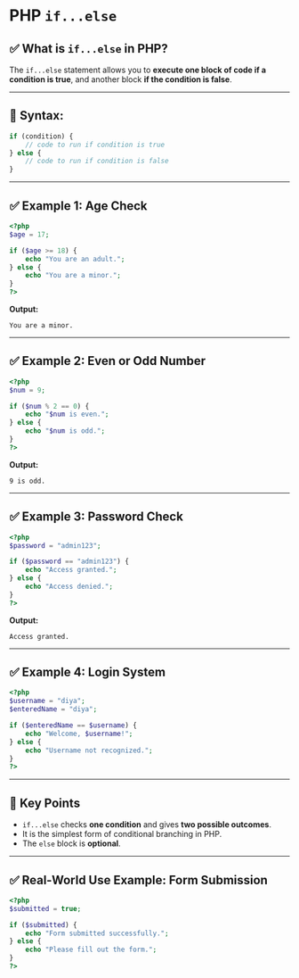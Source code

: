 # PHP `if...else`

## ✅ What is `if...else` in PHP?

The `if...else` statement allows you to **execute one block of code if a condition is true**, and another block **if the condition is false**.

---

## 🔹 Syntax:

```php
if (condition) {
    // code to run if condition is true
} else {
    // code to run if condition is false
}

```

---

## ✅ Example 1: Age Check

```php
<?php
$age = 17;

if ($age >= 18) {
    echo "You are an adult.";
} else {
    echo "You are a minor.";
}
?>

```

**Output:**

```
You are a minor.

```

---

## ✅ Example 2: Even or Odd Number

```php
<?php
$num = 9;

if ($num % 2 == 0) {
    echo "$num is even.";
} else {
    echo "$num is odd.";
}
?>

```

**Output:**

```
9 is odd.

```

---

## ✅ Example 3: Password Check

```php
<?php
$password = "admin123";

if ($password == "admin123") {
    echo "Access granted.";
} else {
    echo "Access denied.";
}
?>

```

**Output:**

```
Access granted.

```

---

## ✅ Example 4: Login System

```php
<?php
$username = "diya";
$enteredName = "diya";

if ($enteredName == $username) {
    echo "Welcome, $username!";
} else {
    echo "Username not recognized.";
}
?>

```

---

## 🧠 Key Points

- `if...else` checks **one condition** and gives **two possible outcomes**.
- It is the simplest form of conditional branching in PHP.
- The `else` block is **optional**.

---

## ✅ Real-World Use Example: Form Submission

```php
<?php
$submitted = true;

if ($submitted) {
    echo "Form submitted successfully.";
} else {
    echo "Please fill out the form.";
}
?>
```
